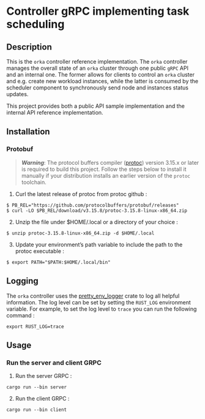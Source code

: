 # Controller gRPC implementing task scheduling

## Description

This is the `orka` controller reference implementation. The `orka` controller manages the overall state of an `orka` cluster through one public `gRPC` API and an internal one. The former allows for clients to control an `orka` cluster and e.g. create new workload instances, while the latter is consumed by the scheduler component to synchronously send node and instances status updates.

This project provides both a public API sample implementation and the internal API reference implementation.
## Installation

### Protobuf

>**_Warning_**: The protocol buffers compiler ([protoc](https://grpc.io/docs/protoc-installation/)) version 3.15.x or later is required to build this project. Follow the steps below to install it manually if your distribution installs an earlier version of the `protoc` toolchain.

1. Curl the latest release of protoc from protoc github :
```
$ PB_REL="https://github.com/protocolbuffers/protobuf/releases"
$ curl -LO $PB_REL/download/v3.15.8/protoc-3.15.8-linux-x86_64.zip
```

2. Unzip the file under $HOME/.local or a directory of your choice :

```
$ unzip protoc-3.15.8-linux-x86_64.zip -d $HOME/.local
```
3. Update your environment’s path variable to include the path to the protoc executable :

```
$ export PATH="$PATH:$HOME/.local/bin"
```
## Logging

The `orka` controller uses the [pretty_env_logger](https://docs.rs/pretty_env_logger/latest/pretty_env_logger/) crate to log all helpful information. The log level can be set by setting the `RUST_LOG` environment variable. For example, to set the log level to `trace` you can run the following command :

```
export RUST_LOG=trace
```


## Usage

### Run the server and client GRPC

1. Run the server GRPC :
```
cargo run --bin server
```

2. Run the client GRPC :
```
cargo run --bin client
```